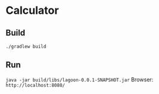 # Calculator

## Build
```./gradlew build```

## Run
```java -jar build/libs/lagoon-0.0.1-SNAPSHOT.jar```
Browser: ```http://localhost:8080/```
